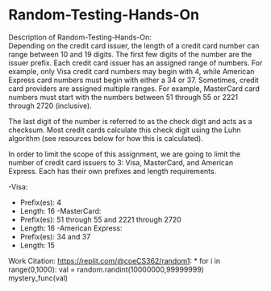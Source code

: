 # Random-Testing-Hands-On

Description of Random-Testing-Hands-On:   
Depending on the credit card issuer, the length of a credit card number can range between 10 and 19 digits. The first few digits of the number are the issuer prefix. Each credit card issuer has an assigned range of numbers. For example, only Visa credit card numbers may begin with 4, while American Express card numbers must begin with either a 34 or 37. Sometimes, credit card providers are assigned multiple ranges. For example, MasterCard card numbers must start with the numbers between 51 through 55 or 2221 through 2720 (inclusive). 

The last digit of the number is referred to as the check digit and acts as a checksum. Most credit cards calculate this check digit using the Luhn algorithm (see resources below for how this is calculated).

In order to limit the scope of this assignment, we are going to limit the number of credit card issuers to 3: Visa, MasterCard, and American Express. Each has their own prefixes and length requirements.

-Visa:
  * Prefix(es): 4
  * Length: 16
-MasterCard:
  * Prefix(es): 51 through 55 and 2221 through 2720 
  * Length: 16
-American Express:
  * Prefix(es): 34 and 37
  * Length: 15
  
  
  Work Citation:
  https://replit.com/@coeCS362/random1:
     * for i in range(0,1000):
           val = random.randint(10000000,99999999)
           mystery_func(val)
